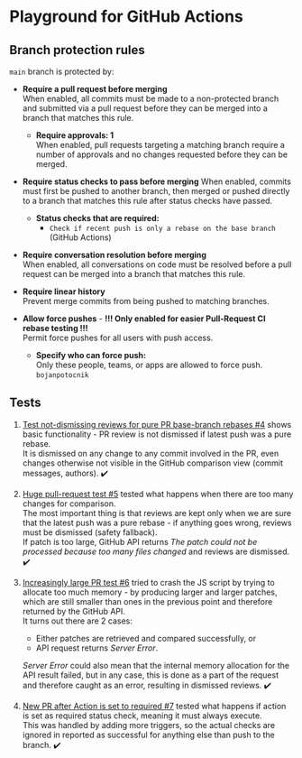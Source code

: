# Playground for GitHub Actions

## Branch protection rules

`main` branch is protected by:
- **Require a pull request before merging**  
  When enabled, all commits must be made to a non-protected branch and submitted via a pull request before they can be 
  merged into a branch that matches this rule.

  - **Require approvals: 1**  
    When enabled, pull requests targeting a matching branch require a number of approvals and no changes requested 
    before they can be merged.


- **Require status checks to pass before merging**
  When enabled, commits must first be pushed to another branch, then merged or pushed directly to a branch that matches this rule after status checks have passed.

  - **Status checks that are required:**  
    - `Check if recent push is only a rebase on the base branch` (GitHub Actions)


- **Require conversation resolution before merging**  
  When enabled, all conversations on code must be resolved before a pull request can be merged into a branch that matches this rule.


- **Require linear history**  
  Prevent merge commits from being pushed to matching branches.


- **Allow force pushes** - **!!! Only enabled for easier Pull-Request CI rebase testing !!!**  
  Permit force pushes for all users with push access.  

  - **Specify who can force push:**  
    Only these people, teams, or apps are allowed to force push.  
    `bojanpotocnik`   

## Tests

1. [Test not-dismissing reviews for pure PR base-branch rebases #4](https://github.com/bojanpotocnik/github-workflow-playground/pull/4)
shows basic functionality - PR review is not dismissed if latest push was a pure rebase.\
It is dismissed on any change to any commit involved in the PR, even changes otherwise not visible in the GitHub
comparison view (commit messages, authors). :heavy_check_mark:

2. [Huge pull-request test #5](https://github.com/bojanpotocnik/github-workflow-playground/pull/5)
tested what happens when there are too many changes for comparison.\
The most important thing is that reviews are kept only when we are sure that the latest push was
a pure rebase - if anything goes wrong, reviews must be dismissed (safety fallback).\
If patch is too large, GitHub API returns _The patch could not be processed because too many files changed_ and
reviews are dismissed. :heavy_check_mark:

3. [Increasingly large PR test #6](https://github.com/bojanpotocnik/github-workflow-playground/pull/6)
tried to crash the JS script by trying to allocate too much memory - by producing larger and larger
patches, which are still smaller than ones in the previous point and therefore returned by the GitHub API.\
It turns out there are 2 cases:
   - Either patches are retrieved and compared successfully, or  
   - API request returns _Server Error_.

   _Server Error_ could also mean that the internal memory allocation for the API result failed,
but in any case, this is done as a part of the request and therefore caught as an error,
resulting in dismissed reviews. :heavy_check_mark:

4. [New PR after Action is set to required #7](https://github.com/bojanpotocnik/github-workflow-playground/pull/7)
tested what happens if action is set as required status check, meaning it must always execute.\
This was handled by adding more triggers, so the actual checks are ignored in reported as successful
for anything else than push to the branch. :heavy_check_mark:

